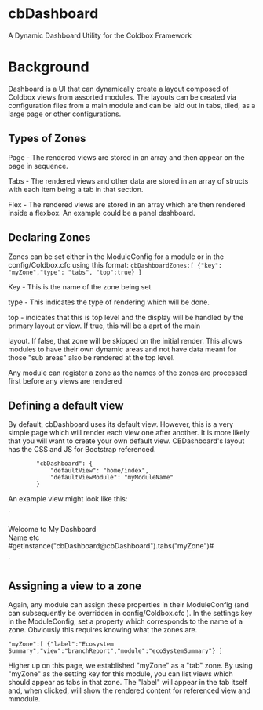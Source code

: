 # cbDashboard
A Dynamic Dashboard Utility for the Coldbox Framework

# Background
Dashboard is a UI that can dynamically create a layout composed of Coldbox views from assorted modules. The layouts
can be created via configuration files from a main module and can be laid out in tabs, tiled, as a large page or other configurations. 

## Types of Zones

Page - The rendered views are stored in an array and then appear on the page in sequence.

Tabs - The rendered views and other data are stored in an array of structs with each item being a tab in that section.

Flex - The rendered views are stored in an array which are then rendered inside a flexbox. An example could be a panel dashboard.

## Declaring Zones

Zones can be set either in the ModuleConfig for a module or in the config/Coldbox.cfc using this format:
`cbDashboardZones:[
    {"key": "myZone","type": "tabs", "top":true}
]`

Key - This is the name of the zone being set

type - This indicates the type of rendering which will be done. 

top - indicates that this is top level and the display will be handled by the primary layout or view. If true, this will be a aprt of the main 

layout.  If false, that zone will be skipped on the initial render. This allows modules to have their own dynamic areas and not have data meant for those "sub areas" also be rendered at the top level.

Any module can register a zone as the names of the zones are processed first before any views are rendered

## Defining a default view

By default, cbDashboard uses its default view. However, this is a very simple page which will render each view one after another. It is more likely that you will want to create your own default view. CBDashboard's layout has the CSS and JS for Bootstrap referenced. 

			"cbDashboard": {
				"defaultView": "home/index",
				"defaultViewModule": "myModuleName"
			}


An example view might look like this:

`<div class="container-fluid">
    <div class="row">
        <div class="col">
            Welcome to My Dashboard
        </div>
        <div class="col">
            Name etc
        </div>
    </div>
    <div class="row">
        <cfoutput>
            #getInstance("cbDashboard@cbDashboard").tabs("myZone")#
        </cfoutput>
    </div>
</div>`


## Assigning a view to a zone

Again, any module can assign these properties in their ModuleConfig (and can subsequently be overridden in config/Coldbox.cfc ). In the settings key in the ModuleConfig, set a property which corresponds to the name of a zone. Obviously this requires knowing what the zones are.

`"myZone":[
    {"label":"Ecosystem Summary","view":"branchReport","module":"ecoSystemSummary"}
]`

Higher up on this page, we established "myZone" as a "tab" zone. By using "myZone" as the setting key for this module, you can list views which should appear as tabs in that zone. The "label" will appear in the tab itself and, when clicked, will show the rendered content for referenced view and mmodule.